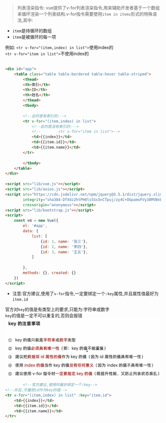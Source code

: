 > 列表渲染指令:
vue提供了v-for列表渲染指令,用来辅助开发者基于一个数组来循环渲染一个列表结构.v-for指令需要使用`item in items`形式的特殊语法,其中:

* `item`是待循环的数组
* `item`是被循环的每一项

例如:
`<tr v-for="(item,index) in list">`使用index的  
`<tr v-for="item in list">`不使用index的

```html

<div id="app">
    <table class="table table-bordered table-hover table-striped">
        <thead>
        <th>索引</th>
        <th>ID</th>
        <th>姓名</th>
        </thead>
        <tbody>

        <!--此时是有索引的:-->
        <tr v-for="(item,index) in list">
            <!--此时是没有索引的:-->
            <!--        <tr v-for="item in list">-->
            <td>{{index}}</td>
            <td>{{item.id}}</td>
            <td>{{item.name}}</td>
        </tr>

        </tbody>
    </table>
</div>

<script src="lib/vue.js"></script>
<script src="lib/axios.js"></script>
<script src="https://cdn.jsdelivr.net/npm/jquery@3.5.1/dist/jquery.slim.min.js"
        integrity="sha384-DfXdz2htPH0lsSSs5nCTpuj/zy4C+OGpamoFVy38MVBnE+IbbVYUew+OrCXaRkfj"
        crossorigin="anonymous"></script>
<script src="lib/bootstrap.js"></script>
<script>
    const vm = new Vue({
        el: '#app',
        data: {
            list: [
                {id: 1, name: '张三'},
                {id: 2, name: '李四'},
                {id: 3, name: '王五'},
            ]

        },
        methods: {}, created: {}
    })
</script>
```

* 注意:官方建议,使用了`v-for`指令,一定要绑定一个`:key`属性,并且属性值最好为`item.id`

官方对`key`的值是有类型上的要求,只能为:字符串或数字  
`key`的值是一定不可以重复的,否则会报错
![](images/img_20.png)

```html
        <!--官方建议,使用时最好绑定一个:key-->
<!--并且,尽量把id作为key的值-->
<tr v-for="(item,index) in list" :key="item.id">
    <td>{{index}}</td>
    <td>{{item.id}}</td>
    <td>{{item.name}}</td>
</tr>
```




